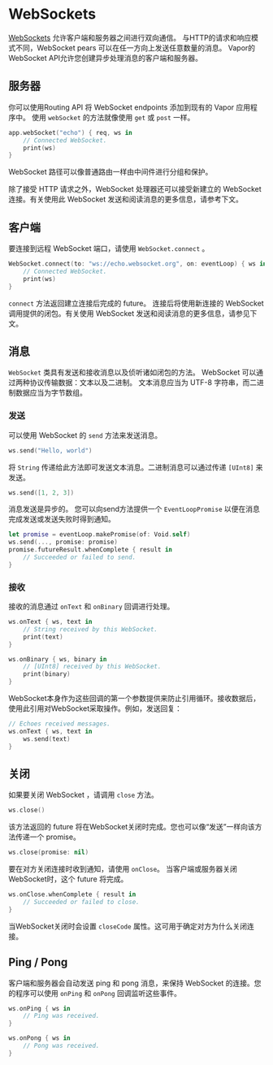 # WebSockets

[WebSockets](https://zh.wikipedia.org/wiki/WebSocket) 允许客户端和服务器之间进行双向通信。 与HTTP的请求和响应模式不同，WebSocket pears 可以在任一方向上发送任意数量的消息。 Vapor的WebSocket API允许您创建异步处理消息的客户端和服务器。

## 服务器

你可以使用Routing API 将 WebSocket endpoints 添加到现有的 Vapor 应用程序中。 使用 `webSocket` 的方法就像使用 `get` 或 `post` 一样。

```swift
app.webSocket("echo") { req, ws in
    // Connected WebSocket.
    print(ws)
}
```

WebSocket 路径可以像普通路由一样由中间件进行分组和保护。

除了接受 HTTP 请求之外，WebSocket 处理器还可以接受新建立的 WebSocket 连接。有关使用此 WebSocket 发送和阅读消息的更多信息，请参考下文。

## 客户端

要连接到远程 WebSocket 端口，请使用 `WebSocket.connect` 。

```swift
WebSocket.connect(to: "ws://echo.websocket.org", on: eventLoop) { ws in
    // Connected WebSocket.
    print(ws)
}
```

`connect` 方法返回建立连接后完成的 future。 连接后将使用新连接的 WebSocket 调用提供的闭包。有关使用 WebSocket 发送和阅读消息的更多信息，请参见下文。

## 消息

`WebSocket` 类具有发送和接收消息以及侦听诸如闭包的方法。 WebSocket 可以通过两种协议传输数据：文本以及二进制。 文本消息应当为 UTF-8 字符串，而二进制数据应当为字节数组。

### 发送

可以使用 WebSocket 的 `send` 方法来发送消息。

```swift
ws.send("Hello, world")
```

将 `String` 传递给此方法即可发送文本消息。二进制消息可以通过传递 `[UInt8]` 来发送。

```swift
ws.send([1, 2, 3])
```

消息发送是异步的。 您可以向send方法提供一个 `EventLoopPromise` 以便在消息完成发送或发送失败时得到通知。

```swift
let promise = eventLoop.makePromise(of: Void.self)
ws.send(..., promise: promise)
promise.futureResult.whenComplete { result in
    // Succeeded or failed to send.
}
```

### 接收

接收的消息通过 `onText` 和 `onBinary` 回调进行处理。

```swift
ws.onText { ws, text in
    // String received by this WebSocket.
    print(text)
}

ws.onBinary { ws, binary in
    // [UInt8] received by this WebSocket.
    print(binary)
}
```

WebSocket本身作为这些回调的第一个参数提供来防止引用循环。接收数据后，使用此引用对WebSocket采取操作。例如，发送回复：

```swift
// Echoes received messages.
ws.onText { ws, text in
    ws.send(text)
}
```

## 关闭

如果要关闭 WebSocket ，请调用 `close` 方法。

```swift
ws.close()
```

该方法返回的 future 将在WebSocket关闭时完成。您也可以像“发送”一样向该方法传递一个 promise。

```swift
ws.close(promise: nil)
```

要在对方关闭连接时收到通知，请使用 `onClose`。 当客户端或服务器关闭WebSocket时，这个 future 将完成。

```swift
ws.onClose.whenComplete { result in
    // Succeeded or failed to close.
}
```

当WebSocket关闭时会设置 `closeCode` 属性。这可用于确定对方为什么关闭连接。

## Ping / Pong

客户端和服务器会自动发送 ping 和 pong 消息，来保持 WebSocket 的连接。您的程序可以使用 `onPing` 和 `onPong` 回调监听这些事件。

```swift
ws.onPing { ws in 
    // Ping was received.
}

ws.onPong { ws in
    // Pong was received.
}
```
